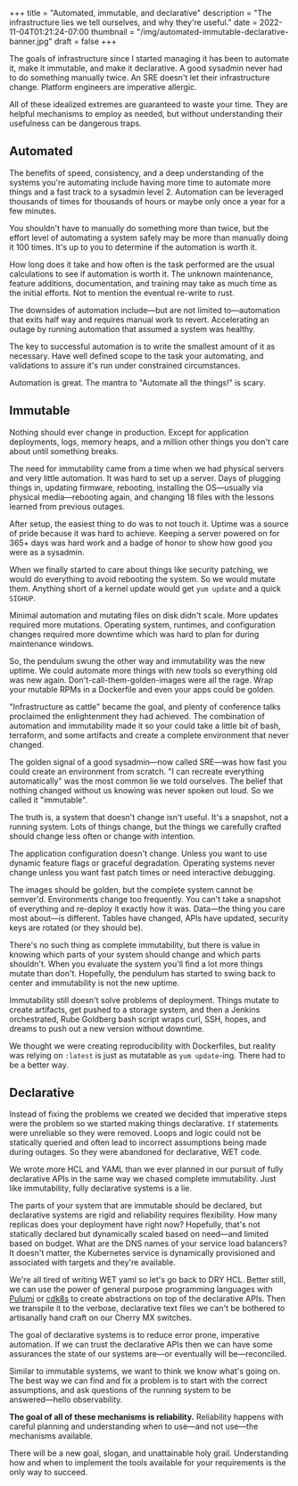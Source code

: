 +++
title = "Automated, immutable, and declarative"
description = "The infrastructure lies we tell ourselves, and why they're useful."
date = 2022-11-04T01:21:24-07:00
thumbnail = "/img/automated-immutable-declarative-banner.jpg"
draft = false
+++

The goals of infrastructure since I started managing it has been to automate it, make it immutable, and make it declarative.
A good sysadmin never had to do something manually twice.
An SRE doesn't let their infrastructure change.
Platform engineers are imperative allergic.

All of these idealized extremes are guaranteed to waste your time.
They are helpful mechanisms to employ as needed, but without understanding their usefulness can be dangerous traps.

## Automated
The benefits of speed, consistency, and a deep understanding of the systems you're automating include having more time to automate more things and a fast track to a sysadmin level 2.
Automation can be leveraged thousands of times for thousands of hours or maybe only once a year for a few minutes.

You shouldn't have to manually do something more than twice, but the effort level of automating a system safely may be more than manually doing it 100 times.
It's up to you to determine if the automation is worth it.

How long does it take and how often is the task performed are the usual calculations to see if automation is worth it.
The unknown maintenance, feature additions, documentation, and training may take as much time as the initial efforts.
Not to mention the eventual re-write to rust.

The downsides of automation include―but are not limited to―automation that exits half way and requires manual work to revert.
Accelerating an outage by running automation that assumed a system was healthy.

The key to successful automation is to write the smallest amount of it as necessary.
Have well defined scope to the task your automating, and validations to assure it's run under constrained circumstances.

Automation is great.
The mantra to "Automate all the things!" is scary.

## Immutable
Nothing should ever change in production.
Except for application deployments, logs, memory heaps, and a million other things you don't care about until something breaks.

The need for immutability came from a time when we had physical servers and very little automation.
It was hard to set up a server.
Days of plugging things in, updating firmware, rebooting, installing the OS―usually via physical media―rebooting again, and changing 18 files with the lessons learned from previous outages.

After setup, the easiest thing to do was to not touch it.
Uptime was a source of pride because it was hard to achieve.
Keeping a server powered on for 365+ days was hard work and a badge of honor to show how good you were as a sysadmin.

When we finally started to care about things like security patching, we would do everything to avoid rebooting the system.
So we would mutate them.
Anything short of a kernel update would get `yum update` and a quick `SIGHUP`.

Minimal automation and mutating files on disk didn't scale.
More updates required more mutations.
Operating system, runtimes, and configuration changes required more downtime which was hard to plan for during maintenance windows.

So, the pendulum swung the other way and immutability was the new uptime.
We could automate more things with new tools so everything old was new again.
Don't-call-them-golden-images were all the rage.
Wrap your mutable RPMs in a Dockerfile and even your apps could be golden.

"Infrastructure as cattle" became the goal, and plenty of conference talks proclaimed the enlightenment they had achieved.
The combination of automation and immutability made it so your could take a little bit of bash, terraform, and some artifacts and create a complete environment that never changed.

The golden signal of a good sysadmin―now called SRE―was how fast you could create an environment from scratch.
"I can recreate everything automatically" was the most common lie we told ourselves.
The belief that nothing changed without us knowing was never spoken out loud.
So we called it "immutable".

The truth is, a system that doesn't change isn't useful.
It's a snapshot, not a running system.
Lots of things change, but the things we carefully crafted should change less often or change with intention.

The application configuration doesn't change.
Unless you want to use dynamic feature flags or graceful degradation.
Operating systems never change unless you want fast patch times or need interactive debugging.

The images should be golden, but the complete system cannot be semver'd.
Environments change too frequently.
You can't take a snapshot of everything and re-deploy it exactly how it was.
Data―the thing you care most about―is different.
Tables have changed, APIs have updated, security keys are rotated (or they should be).

There's no such thing as complete immutability, but there is value in knowing which parts of your system should change and which parts shouldn't.
When you evaluate the system you'll find a lot more things mutate than don't.
Hopefully, the pendulum has started to swing back to center and immutability is not the new uptime.

Immutability still doesn't solve problems of deployment.
Things mutate to create artifacts, get pushed to a storage system, and then a Jenkins orchestrated, Rube Goldberg bash script wraps curl, SSH, hopes, and dreams to push out a new version without downtime.

We thought we were creating reproducibility with Dockerfiles, but reality was relying on `:latest` is just as mutatable as `yum update`-ing.
There had to be a better way.

## Declarative
Instead of fixing the problems we created we decided that imperative steps were the problem so we started making things declarative.
`If` statements were unreliable so they were removed.
Loops and logic could not be statically queried and often lead to incorrect assumptions being made during outages.
So they were abandoned for declarative, WET code.

We wrote more HCL and YAML than we ever planned in our pursuit of fully declarative APIs in the same way we chased complete immutability.
Just like immutability, fully declarative systems is a lie.

The parts of your system that are immutable should be declared, but declarative systems are rigid and reliability requires flexibility.
How many replicas does your deployment have right now?
Hopefully, that's not statically declared but dynamically scaled based on need―and limited based on budget.
What are the DNS names of your service load balancers?
It doesn't matter, the Kubernetes service is dynamically provisioned and associated with targets and they're available.

We're all tired of writing WET yaml so let's go back to DRY HCL.
Better still, we can use the power of general purpose programming languages with [Pulumi](https://www.pulumi.com/) or [cdk8s](https://cdke8s.io) to create abstractions on top of the declarative APIs.
Then we transpile it to the verbose, declarative text files we can't be bothered to artisanally hand craft on our Cherry MX switches.

The goal of declarative systems is to reduce error prone, imperative automation.
If we can trust the declarative APIs then we can have some assurances the state of our systems are―or eventually will be―reconciled.

Similar to immutable systems, we want to think we know what's going on.
The best way we can find and fix a problem is to start with the correct assumptions, and ask questions of the running system to be answered―hello observability.

**The goal of all of these mechanisms is reliability.**
Reliability happens with careful planning and understanding when to use―and not use―the mechanisms available.

There will be a new goal, slogan, and unattainable holy grail.
Understanding how and when to implement the tools available for your requirements is the only way to succeed.


